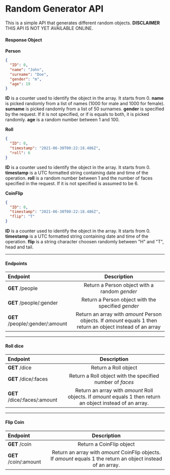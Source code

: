 # Random Generator API

This is a simple API that generates different random objects. **DISCLAIMER** THIS API IS NOT YET AVAILABLE ONLINE.

#### Response Object

**Person**

```json
{
  "ID": 0,
  "name": "John",
  "surname": "Doe",
  "gender": "m",
  "age": 19
}
```

**ID** is a counter used to identify the object in the array. It starts from 0.
**name** is picked randomly from a list of names (1000 for male and 1000 for female).
**surname** is picked randomly from a list of 50 surnames.
**gender** is specified by the request. If it is not specified, or if is equals to both, it is picked randomly.
**age** is a random number between 1 and 100.

**Roll**

```json
{
  "ID": 0,
  "timestamp": "2021-06-30T00:22:18.486Z",
  "roll": 6
}
```

**ID** is a counter used to identify the object in the array. It starts from 0.
**timestamp** is a UTC formatted string containing date and time of the operation.
**roll** is a random number between 1 and the number of faces specified in the request. If it is not specified is assumed to be 6.

**CoinFlip**

```json
{
  "ID": 0,
  "timestamp": "2021-06-30T00:22:18.486Z",
  "flip": "T"
}
```

**ID** is a counter used to identify the object in the array. It starts from 0.
**timestamp** is a UTC formatted string containing date and time of the operation.
**flip** is a string character choosen randomly between "H" and "T", head and tail.

---

#### Endpoints

| Endpoint                        |                                                 Description                                                  |
| :------------------------------ | :----------------------------------------------------------------------------------------------------------: |
| **GET** /people                 |                                Return a Person object with a random _gender_                                 |
| **GET** /people/:gender         |                              Return a Person object with the specified _gender_                              |
| **GET** /people/:gender/:amount | Return an array with _amount_ Person objects. If _amount_ equals 1 then return an object instead of an array |

---

#### Roll dice

| Endpoint                     |                                                 Description                                                 |
| :--------------------------- | :---------------------------------------------------------------------------------------------------------: |
| **GET** /dice                |                                            Return a Roll object                                             |
| **GET** /dice/:faces         |                          Return a Roll object with the specified number of _faces_                          |
| **GET** /dice/:faces/:amount | Return an array with _amount_ Roll objects. If _amount_ equals 1 then return an object instead of an array. |

---

#### Flip Coin

| Endpoint              |                                                  Description                                                   |
| :-------------------- | :------------------------------------------------------------------------------------------------------------: |
| **GET** /coin         |                                            Return a CoinFlip object                                            |
| **GET** /coin/:amount | Return an array with _amount_ CoinFlip objects. If _amount_ equals 1 the return an object instead of an array. |
